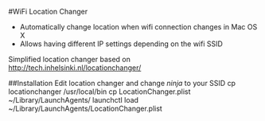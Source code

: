 #WiFi Location Changer
* Automatically change location when wifi connection changes in Mac OS X
* Allows having different IP settings depending on the wifi SSID

Simplified location changer based on http://tech.inhelsinki.nl/locationchanger/

##Installation
Edit location changer and change _ninja_ to your SSID
    cp locationchanger /usr/local/bin
    cp LocationChanger.plist ~/Library/LaunchAgents/
    launchctl load ~/Library/LaunchAgents/LocationChanger.plist

